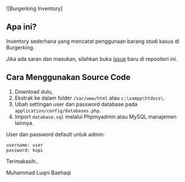 ![Burgerking Inventory]

## Apa ini?

Inventory sederhana yang mencatat penggunaan barang studi kasus di Burgerking.


Jika ada saran dan masukan, silahkan buka [issue](https://github.com/luqni/burgerking-inventory/issues) baru di repositori ini.

## Cara Menggunakan Source Code

1. Download dulu,
2. Ekstrak ke dalam folder `/var/www/html` atau `c:\xampp\htdocs\`.
3. Ubah settingan user dan password database pada `application/config/databases.php`.
4. Import `database.sql` melalui Phpmyadmin atau MySQL manajemen lainnya.

User dan password default untuk admin:

```
username: user
password: kopi
```

Terimakasih..

Muhammad Luqni Baehaqi
